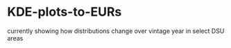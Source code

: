 # KDE-plots-to-EURs
currently showing how distributions change over vintage year in select DSU areas
